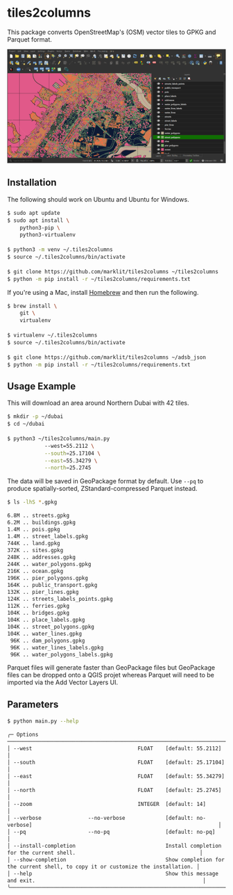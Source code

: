 # tiles2columns

This package converts OpenStreetMap's (OSM) vector tiles to GPKG and Parquet format.

![QGIS](qgis-bin_EwGInUL32n.png)

## Installation

The following should work on Ubuntu and Ubuntu for Windows.

```bash
$ sudo apt update
$ sudo apt install \
    python3-pip \
    python3-virtualenv

$ python3 -m venv ~/.tiles2columns
$ source ~/.tiles2columns/bin/activate

$ git clone https://github.com/marklit/tiles2columns ~/tiles2columns
$ python -m pip install -r ~/tiles2columns/requirements.txt
```

If you're using a Mac, install [Homebrew](https://brew.sh/) and then run the following.

```bash
$ brew install \
    git \
    virtualenv

$ virtualenv ~/.tiles2columns
$ source ~/.tiles2columns/bin/activate

$ git clone https://github.com/marklit/tiles2columns ~/adsb_json
$ python -m pip install -r ~/tiles2columns/requirements.txt
```

## Usage Example

This will download an area around Northern Dubai with 42 tiles.

```bash
$ mkdir -p ~/dubai
$ cd ~/dubai

$ python3 ~/tiles2columns/main.py
            --west=55.2112 \
            --south=25.17104 \
            --east=55.34279 \
            --north=25.2745
```

The data will be saved in GeoPackage format by default. Use ``--pq`` to produce spatially-sorted, ZStandard-compressed Parquet instead.

```bash
$ ls -lhS *.gpkg
```

```
6.8M .. streets.gpkg
6.2M .. buildings.gpkg
1.4M .. pois.gpkg
1.4M .. street_labels.gpkg
744K .. land.gpkg
372K .. sites.gpkg
248K .. addresses.gpkg
244K .. water_polygons.gpkg
216K .. ocean.gpkg
196K .. pier_polygons.gpkg
164K .. public_transport.gpkg
132K .. pier_lines.gpkg
124K .. streets_labels_points.gpkg
112K .. ferries.gpkg
104K .. bridges.gpkg
104K .. place_labels.gpkg
104K .. street_polygons.gpkg
104K .. water_lines.gpkg
 96K .. dam_polygons.gpkg
 96K .. water_lines_labels.gpkg
 96K .. water_polygons_labels.gpkg
```

Parquet files will generate faster than GeoPackage files but GeoPackage files can be dropped onto a QGIS projet whereas Parquet will need to be imported via the Add Vector Layers UI.

## Parameters

```bash
$ python main.py --help
```

```
╭─ Options ─────────────────────────────────────────────────────────────────────────────────────────────────────────────────────────╮
│ --west                                  FLOAT    [default: 55.2112]                                                               │
│ --south                                 FLOAT    [default: 25.17104]                                                              │
│ --east                                  FLOAT    [default: 55.34279]                                                              │
│ --north                                 FLOAT    [default: 25.2745]                                                               │
│ --zoom                                  INTEGER  [default: 14]                                                                    │
│ --verbose               --no-verbose             [default: no-verbose]                                                            │
│ --pq                    --no-pq                  [default: no-pq]                                                                 │
│ --install-completion                             Install completion for the current shell.                                        │
│ --show-completion                                Show completion for the current shell, to copy it or customize the installation. │
│ --help                                           Show this message and exit.                                                      │
╰───────────────────────────────────────────────────────────────────────────────────────────────────────────────────────────────────╯
```
